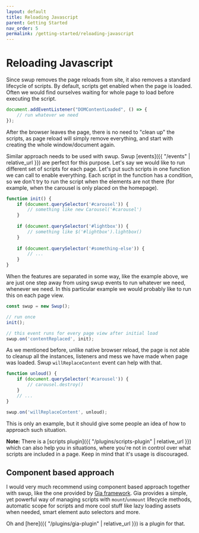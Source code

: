 ```yaml
---
layout: default
title: Reloading Javascript
parent: Getting Started
nav_order: 5
permalink: /getting-started/reloading-javascript
---
```

# Reloading Javascript
Since swup removes the page reloads from site, it also removes a standard lifecycle of scripts. 
By default, scripts get enabled when the page is loaded. Often we would find ourselves waiting for whole page to load before executing the script.

```javascript
document.addEventListener("DOMContentLoaded", () => {
    // run whatever we need
});
```

After the browser leaves the page, there is no need to "clean up" the scripts, as page reload will simply remove everything, and start with creating the whole window/document again.

Similar approach needs to be used with swup. 
Swup [events]({{ "/events" | relative_url }}) are perfect for this purpose. 
Let's say we would like to run different set of scripts for each page.
Let's put such scripts in one function we can call to enable everything. 
Each script in the function has a condition, so we don't try to run the script when the elements are not there (for example, when the carousel is only placed on the homepage).

```javascript
function init() {
    if (document.querySelector('#carousel')) {
        // something like new Carousel('#carousel')
    }
    
    if (document.querySelector('#lightbox')) {
        // something like $('#lightbox').lightbox()
    }
    
    if (document.querySelector('#something-else')) {
        // ...
    }
}
```

When the features are separated in some way, like the example above, we are just one step away from using swup events to run whatever we need, whenever we need.
In this particular example we would probably like to run this on each page view. 

```javascript
const swup = new Swup();

// run once 
init();

// this event runs for every page view after initial load
swup.on('contentReplaced', init);
```

As we mentioned before, unlike native browser reload, the page is not able to cleanup all the instances, listeners and mess we have made when page was loaded. 
Swup `willReplaceContent` event can help with that. 

```javascript
function unloud() {
    if (document.querySelector('#carousel')) {
        // carousel.destroy()
    }
    // ...
}

swup.on('willReplaceContent', unloud);
```

This is only an example, but it should give some people an idea of how to approach such situation.

**Note:** There is a [scripts plugin]({{ "/plugins/scripts-plugin" | relative_url }}) which can also help you in situations, 
where you're not in control over what scripts are included in a page. 
Keep in mind that it's usage is discouraged.

## Component based approach 

I would very much recommend using component based approach together with swup, like the one provided by [Gia framework](https://github.com/giantcz/gia).
Gia provides a simple, yet powerful way of managing scripts with `mount`/`unmount` lifecycle methods, 
automatic scope for scripts and more cool stuff like lazy loading assets when needed, smart element auto selectors and more. 

Oh and [here]({{ "/plugins/gia-plugin" | relative_url }}) is a plugin for that.  


